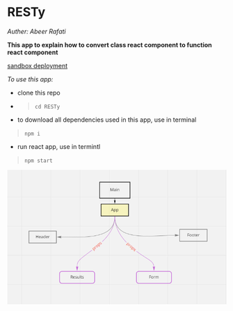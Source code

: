 # RESTy


*Auther: Abeer Rafati*

**This app to explain how to convert class react component to function react component**   

[sandbox deployment](https://auth-api-final-copy.herokuapp.com/)    
 





*To use this app:*
- clone this repo  
- > `cd RESTy` 
- to download all dependencies used in this app, use in terminal 
> `npm i` 
- run react app, use in termintl 
> `npm start`    




![image](lab26.PNG)